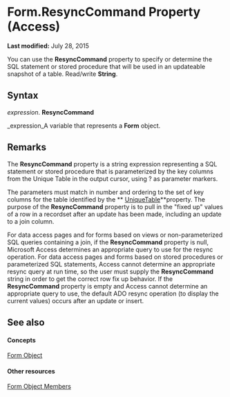 
# Form.ResyncCommand Property (Access)

 **Last modified:** July 28, 2015

You can use the  **ResyncCommand** property to specify or determine the SQL statement or stored procedure that will be used in an updateable snapshot of a table. Read/write **String**.

## Syntax

 _expression_. **ResyncCommand**

 _expression_A variable that represents a  **Form** object.


## Remarks

The  **ResyncCommand** property is a string expression representing a SQL statement or stored procedure that is parameterized by the key columns from the Unique Table in the output cursor, using ? as parameter markers.

The parameters must match in number and ordering to the set of key columns for the table identified by the  ** [UniqueTable](25f543fd-d636-db47-ef83-97f4409e74c2.md)**property. The purpose of the  **ResyncCommand** property is to pull in the "fixed up" values of a row in a recordset after an update has been made, including an update to a join column.

For data access pages and for forms based on views or non-parameterized SQL queries containing a join, if the  **ResyncCommand** property is null, Microsoft Access determines an appropriate query to use for the resync operation. For data access pages and forms based on stored procedures or parameterized SQL statements, Access cannot determine an appropriate resync query at run time, so the user must supply the **ResyncCommand** string in order to get the correct row fix up behavior. If the **ResyncCommand** property is empty and Access cannot determine an appropriate query to use, the default ADO resync operation (to display the current values) occurs after an update or insert.


## See also


#### Concepts


 [Form Object](72ef9219-142b-b690-b696-3eba9a5d4522.md)
#### Other resources


 [Form Object Members](e1976b58-28ca-8f76-cdf3-6732cb06ce6c.md)
